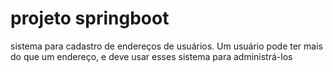 # projeto springboot

sistema para cadastro de endereços de usuários. Um usuário pode ter mais do que um endereço, e deve usar esses sistema para administrá-los
